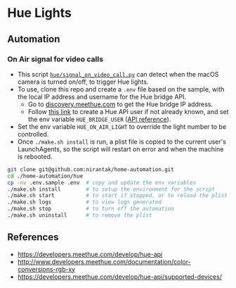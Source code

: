 # Hue Lights

## Automation

### On Air signal for video calls

- This script [`hue/signal_on_video_call.py`](https://github.com/nirantak/home-automation/blob/main/hue/signal_on_video_call.py) can detect when the macOS camera is turned on/off, to trigger Hue lights.
- To use, clone this repo and create a `.env` file based on the sample, with the local IP address and username for the Hue bridge API.
  - Go to [discovery.meethue.com](https://discovery.meethue.com/) to get the Hue bridge IP address.
  - Follow [this link](https://developers.meethue.com/develop/get-started-2/#so-lets-get-started) to create a Hue API user if not already known, and set the env variable `HUE_BRIDGE_USER` ([API reference](https://developers.meethue.com/develop/hue-api/7-configuration-api/#create-user)).
- Set the env variable `HUE_ON_AIR_LIGHT` to override the light number to be controlled.
- Once `./make.sh install` is run, a plist file is copied to the current user's LaunchAgents, so the script will restart on error and when the machine is rebooted.

```bash
git clone git@github.com:nirantak/home-automation.git
cd ./home-automation/hue
cp -nv .env.sample .env  # copy and update the env variables
./make.sh install        # to setup the environment for the script
./make.sh start          # to start if stopped, or to reload the plist
./make.sh logs           # to view logs generated
./make.sh stop           # to turn off the automation
./make.sh uninstall      # to remove the plist
```

## References

- https://developers.meethue.com/develop/hue-api
- http://www.developers.meethue.com/documentation/color-conversions-rgb-xy
- https://developers.meethue.com/develop/hue-api/supported-devices/
